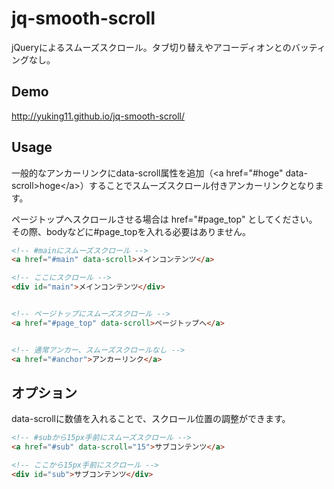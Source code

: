 # jq-smooth-scroll
jQueryによるスムーズスクロール。タブ切り替えやアコーディオンとのバッティングなし。

## Demo

http://yuking11.github.io/jq-smooth-scroll/

## Usage

一般的なアンカーリンクにdata-scroll属性を追加（\<a href="#hoge" data-scroll>hoge\</a>）することでスムーズスクロール付きアンカーリンクとなります。

ページトップへスクロールさせる場合は href="#page_top" としてください。
その際、bodyなどに#page_topを入れる必要はありません。

``` html
<!-- #mainにスムーズスクロール -->
<a href="#main" data-scroll>メインコンテンツ</a>

<!-- ここにスクロール -->
<div id="main">メインコンテンツ</div>


<!-- ページトップにスムーズスクロール -->
<a href="#page_top" data-scroll>ページトップへ</a>


<!-- 通常アンカー、スムーズスクロールなし -->
<a href="#anchor">アンカーリンク</a>
```

## オプション

data-scrollに数値を入れることで、スクロール位置の調整ができます。


``` html
<!-- #subから15px手前にスムーズスクロール -->
<a href="#sub" data-scroll="15">サブコンテンツ</a>

<!-- ここから15px手前にスクロール -->
<div id="sub">サブコンテンツ</div>
```
